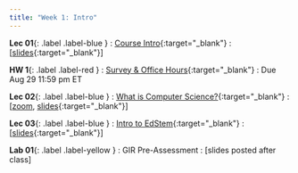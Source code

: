 ```yaml
---
title: "Week 1: Intro"
---
```



**Lec 01**{: .label .label-blue }
: [Course Intro](https://edstem.org/us/courses/60560/lessons/113959){:target="_blank"}
  : [[slides](https://drive.google.com/file/d/1QWfmFOGZrG3M8t-h7H8LZAD9uk-YaOJp/view?usp=sharing){:target="_blank"}\]

**HW 1**{: .label .label-red }
: [Survey & Office Hours](https://edstem.org/us/courses/60560/lessons/114113){:target="_blank"}
  : Due Aug 29 11:59 pm ET

**Lec 02**{: .label .label-blue }
: [What is Computer Science?](https://edstem.org/us/courses/60560/lessons/113961){:target="_blank"}
  : [[zoom](https://morganstate.zoom.us/j/91916688161), [slides](https://drive.google.com/file/d/1Qi5vlKLB5DHIHbtYOIBByqLrKfiPgndY/view?usp=sharing){:target="_blank"}\]

**Lec 03**{: .label .label-blue }
: [Intro to EdStem](https://edstem.org/us/courses/60560/lessons/113963){:target="_blank"}
  : [[slides](https://drive.google.com/file/d/1Rn7zFqC7ykzeO0viMAIIRNBkFULucDvY/view?usp=sharing){:target="_blank"}\]

**Lab 01**{: .label .label-yellow }
: GIR Pre-Assessment
  : [slides posted after class]

